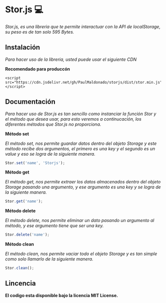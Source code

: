 # Stor.js 💻

*Stor.js, es una libreria que te permite interactuar con la API de localStorage, su peso es de tan solo 595 Bytes.*

## Instalación

*Para hacer uso de la libreria, usted puede usar el siguiente CDN*

**Recomendado para produccón**

    <script  src="https://cdn.jsdelivr.net/gh/PaulMaldonado/storjs/dist/stor.min.js"></script>

## Documentación

*Para hacer uso de Stor.js es tan sencillo como instanciar la función Stor y el método que desea usar, para esto veremos a continucación, los diferentes métodos que Stor.js no proporciona.*

**Método set**

*El método set, nos permite guardar datos dentro del objeto Storage y este método recibe dos argumentos, el primero es una key y el segundo es un value y eso se logra de la siguiente manera.*

```javascript
Stor.set('name', 'Storjs');
```
**Método get**

*El método get, nos permite extraer los datos almacenados dentro del objeto Storage pasando una argumento, y ese argumento es una key y se logra de la siguiente manera.*

```javascript
Stor.get('name');
```
**Método delete**

*El método delete, nos permite eliminar un dato pasando un argumento al método, y ese argumento tiene que ser una key.*

```javascript
Stor.delete('name');
```
**Método clean**

*El método clean, nos permite vaciar todo el objeto Storage y es tan simple como solo llamarlo de la siguiente manera.*

```javascript
Stor.clean();
```

## Lincencia

**El codigo esta disponible bajo la licencia MIT License.**
